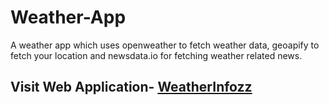 # Weather-App
A weather app which uses openweather to fetch weather data, geoapify to fetch your location and newsdata.io for fetching weather related news. 
## Visit Web Application- [WeatherInfozz](https://prankush247.github.io/Weather-App/)
